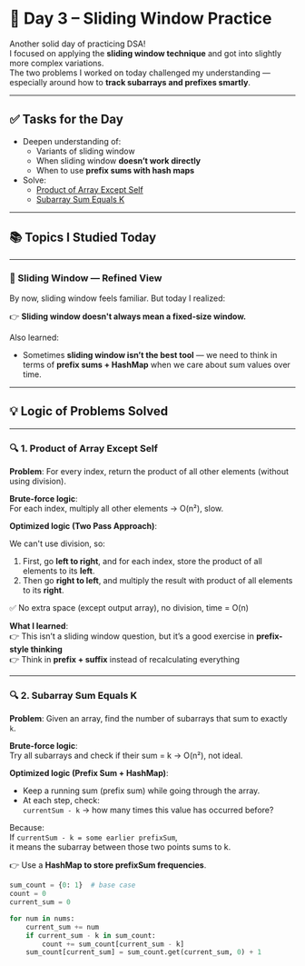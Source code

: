 # 📅 Day 3 – Sliding Window Practice

Another solid day of practicing DSA!  
I focused on applying the **sliding window technique** and got into slightly more complex variations.  
The two problems I worked on today challenged my understanding — especially around how to **track subarrays and prefixes smartly**.

---

## ✅ **Tasks for the Day**

- Deepen understanding of:
  - Variants of sliding window
  - When sliding window **doesn’t work directly**
  - When to use **prefix sums with hash maps**
- Solve:
  - [Product of Array Except Self](https://leetcode.com/problems/product-of-array-except-self/)
  - [Subarray Sum Equals K](https://leetcode.com/problems/subarray-sum-equals-k/)

---

## 📚 Topics I Studied Today

---

### 🧠 Sliding Window — Refined View

By now, sliding window feels familiar. But today I realized:

👉 **Sliding window doesn't always mean a fixed-size window.**  

Also learned:
- Sometimes **sliding window isn’t the best tool** — we need to think in terms of **prefix sums + HashMap** when we care about sum values over time.

---

## 💡 Logic of Problems Solved

---

### 🔍 **1. Product of Array Except Self**

**Problem**: For every index, return the product of all other elements (without using division).

**Brute-force logic**:  
For each index, multiply all other elements → O(n²), slow.

**Optimized logic (Two Pass Approach)**:

We can't use division, so:
1. First, go **left to right**, and for each index, store the product of all elements to its **left**.
2. Then go **right to left**, and multiply the result with product of all elements to its **right**.

✅ No extra space (except output array), no division, time = O(n)

**What I learned**:  
👉 This isn’t a sliding window question, but it’s a good exercise in **prefix-style thinking**  
👉 Think in **prefix + suffix** instead of recalculating everything

---

### 🔍 **2. Subarray Sum Equals K**

**Problem**: Given an array, find the number of subarrays that sum to exactly `k`.

**Brute-force logic**:  
Try all subarrays and check if their sum = k → O(n²), not ideal.

**Optimized logic (Prefix Sum + HashMap)**:

- Keep a running sum (prefix sum) while going through the array.
- At each step, check:  
  `currentSum - k` → how many times this value has occurred before?

Because:  
If `currentSum - k = some earlier prefixSum`,  
it means the subarray between those two points sums to k.

👉 Use a **HashMap to store prefixSum frequencies**.

```python
sum_count = {0: 1}  # base case
count = 0
current_sum = 0

for num in nums:
    current_sum += num
    if current_sum - k in sum_count:
        count += sum_count[current_sum - k]
    sum_count[current_sum] = sum_count.get(current_sum, 0) + 1
